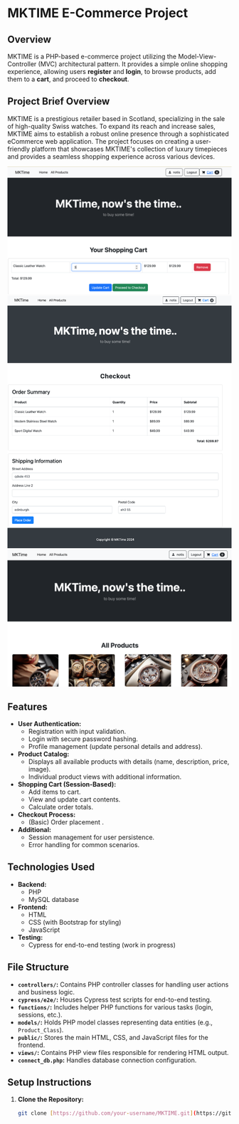 # MKTIME E-Commerce Project

## Overview

MKTIME is a PHP-based e-commerce project utilizing the Model-View-Controller (MVC) architectural pattern. It provides a simple online shopping experience, allowing users **register** and **login**, to browse products, add them to a **cart**, and proceed to **checkout**.

## Project Brief Overview

MKTIME is a prestigious retailer based in Scotland, specializing in the sale of high-quality Swiss watches. To expand its reach and increase sales, MKTIME aims to establish a robust online presence through a sophisticated eCommerce web application. The project focuses on creating a user-friendly platform that showcases MKTIME's collection of luxury timepieces and provides a seamless shopping experience across various devices.

![MKTIME Screenshot 1](assets/images/mktimescreenshot1.jpeg)
![MKTIME Screenshot 1](assets/images/mktimescreenshot3.jpeg)
![MKTIME Screenshot 1](assets/images/mktimescreenshot2.jpeg)



## Features

- **User Authentication:**
    - Registration with input validation.
    - Login with secure password hashing.
    - Profile management (update personal details and address).
- **Product Catalog:**
    - Displays all available products with details (name, description, price, image).
    - Individual product views with additional information.
- **Shopping Cart (Session-Based):**
    - Add items to cart.
    - View and update cart contents.
    - Calculate order totals.
- **Checkout Process:**
    - (Basic) Order placement .
- **Additional:**
    - Session management for user persistence.
    - Error handling for common scenarios.

## Technologies Used

- **Backend:**
    - PHP
    - MySQL database
- **Frontend:**
    - HTML
    - CSS (with Bootstrap for styling)
    - JavaScript 
- **Testing:**
    - Cypress for end-to-end testing (work in progress)

## File Structure

- **`controllers/`:** Contains PHP controller classes for handling user actions and business logic.
- **`cypress/e2e/`:** Houses Cypress test scripts for end-to-end testing.
- **`functions/`:** Includes helper PHP functions for various tasks (login, sessions, etc.).
- **`models/`:** Holds PHP model classes representing data entities (e.g., `Product_Class`).
- **`public/`:** Stores the main HTML, CSS, and JavaScript files for the frontend.
- **`views/`:** Contains PHP view files responsible for rendering HTML output.
- **`connect_db.php`:**  Handles database connection configuration.

## Setup Instructions

1. **Clone the Repository:**
   ```bash
   git clone [https://github.com/your-username/MKTIME.git](https://github.com/your-username/MKTIME.git)
